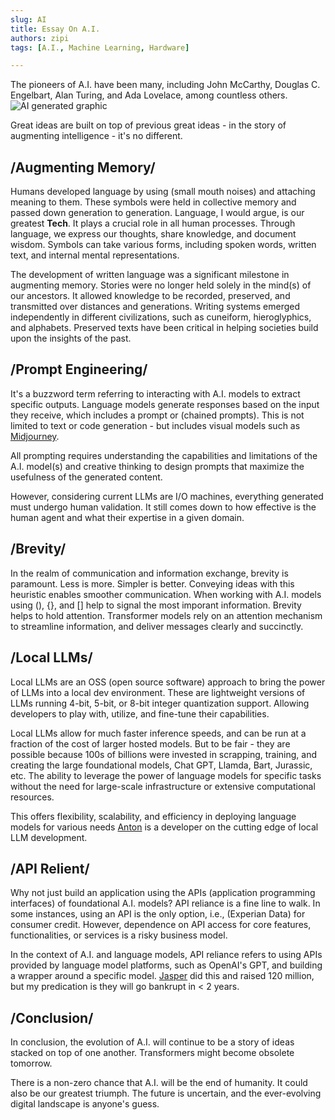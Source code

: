 ```yaml
---
slug: AI
title: Essay On A.I. 
authors: zipi
tags: [A.I., Machine Learning, Hardware]

---
```


The pioneers of A.I. have been many, including John McCarthy, Douglas C. Engelbart, Alan Turing, and Ada Lovelace, among countless others.![AI generated graphic](/img/AI.png)
<!--truncate-->

Great ideas are built on top of previous great ideas - in the story of augmenting intelligence - it's no different.

## /Augmenting Memory/

Humans developed language by using (small mouth noises) and attaching meaning to them. These symbols were held in collective memory and passed down generation to generation. Language, I would argue, is our greatest **Tech**. It plays a crucial role in all human processes. Through language, we express our thoughts, share knowledge, and document wisdom. Symbols can take various forms, including spoken words, written text, and internal mental representations.

The development of written language was a significant milestone in augmenting memory. Stories were no longer held solely in the mind(s) of our ancestors. It allowed knowledge to be recorded, preserved, and transmitted over distances and generations. Writing systems emerged independently in different civilizations, such as cuneiform, hieroglyphics, and alphabets. Preserved texts have been critical in helping societies build upon the insights of the past.

## /Prompt Engineering/

It's a buzzword term referring to interacting with A.I. models to extract specific outputs. Language models generate responses based on the input they receive, which includes a prompt or (chained prompts). This is not limited to text or code generation - but includes visual models such as [Midjourney](https://www.midjourney.com/). 

All prompting requires understanding the capabilities and limitations of the A.I. model(s) and creative thinking to design prompts that maximize the usefulness of the generated content.

However, considering current LLMs are I/O machines, everything generated must undergo human validation. It still comes down to how effective is the human agent and what their expertise in a given domain.

## /Brevity/

In the realm of communication and information exchange, brevity is paramount. Less is more. Simpler is better. Conveying ideas with this heuristic enables smoother communication. When working with A.I. models using (), {}, and [] help to signal the most imporant information. Brevity helps to hold attention. Transformer models rely on an attention mechanism to streamline information, and deliver messages clearly and succinctly.

## /Local LLMs/

Local LLMs are an OSS (open source software) approach to bring the power of LLMs into a local dev environment. These are lightweight versions of LLMs running 4-bit, 5-bit, or 8-bit integer quantization support. Allowing developers to play with, utilize, and fine-tune their capabilities. 

Local LLMs allow for much faster inference speeds, and can be run at a fraction of the cost of larger hosted models. But to be fair - they are possible because 100s of billions were invested in scrapping, training, and creating the large foundational models, Chat GPT, Llamda, Bart, Jurassic, etc. The ability to leverage the power of language models for specific tasks without the need for large-scale infrastructure or extensive computational resources. 

This offers flexibility, scalability, and efficiency in deploying language models for various needs [Anton](https://twitter.com/abacaj) is a developer on the cutting edge of local LLM development. 

## /API Relient/

Why not just build an application using the APIs (application programming interfaces) of foundational A.I. models? API reliance is a fine line to walk. In some instances, using an API is the only option, i.e., (Experian Data) for consumer credit. However, dependence on API access for core features, functionalities, or services is a risky business model. 

In the context of A.I. and language models, API reliance refers to using APIs provided by language model platforms, such as OpenAI's GPT, and building a wrapper around a specific model. [Jasper](https://www.jasper.ai/) did this and raised 120 million, but my predication is they will go bankrupt in < 2 years.

## /Conclusion/

In conclusion, the evolution of A.I. will continue to be a story of ideas stacked on top of one another. Transformers might become obsolete tomorrow.

There is a non-zero chance that A.I. will be the end of humanity. It could also be our greatest triumph. The future is uncertain, and the ever-evolving digital landscape is anyone's guess. 